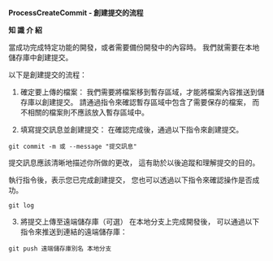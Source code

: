 **ProcessCreateCommit - 創建提交的流程**

**知 識 介 紹**

當成功完成特定功能的開發，或者需要備份開發中的內容時。
我們就需要在本地儲存庫中創建提交。

以下是創建提交的流程：
1. 確定要上傳的檔案：
我們需要將檔案移到暫存區域，才能將檔案內容推送到儲存庫以創建提交。
請通過指令來確認暫存區域中包含了需要保存的檔案，
而不相關的檔案則不應該放入暫存區域中。

2. 填寫提交訊息並創建提交：
在確認完成後，通過以下指令來創建提交。
```
git commit -m 或 --message "提交訊息"
```

提交訊息應該清晰地描述你所做的更改，
這有助於以後追蹤和理解提交的目的。

執行指令後，表示您已完成創建提交，
您也可以透過以下指令來確認操作是否成功。
```
git log
```

3. 將提交上傳至遠端儲存庫（可選）
在本地分支上完成開發後，
可以通過以下指令來推送到連結的遠端儲存庫：
```
git push 遠端儲存庫別名 本地分支
```